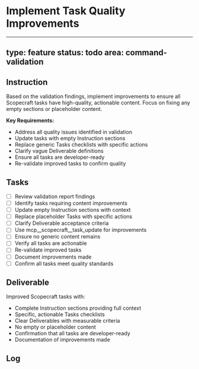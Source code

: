 # Implement Task Quality Improvements

---
type: feature
status: todo
area: command-validation
---


## Instruction
Based on the validation findings, implement improvements to ensure all Scopecraft tasks have high-quality, actionable content. Focus on fixing any empty sections or placeholder content.

**Key Requirements:**
- Address all quality issues identified in validation
- Update tasks with empty Instruction sections
- Replace generic Tasks checklists with specific actions
- Clarify vague Deliverable definitions
- Ensure all tasks are developer-ready
- Re-validate improved tasks to confirm quality

## Tasks
- [ ] Review validation report findings
- [ ] Identify tasks requiring content improvements
- [ ] Update empty Instruction sections with context
- [ ] Replace placeholder Tasks with specific actions
- [ ] Clarify Deliverable acceptance criteria
- [ ] Use mcp__scopecraft__task_update for improvements
- [ ] Ensure no generic content remains
- [ ] Verify all tasks are actionable
- [ ] Re-validate improved tasks
- [ ] Document improvements made
- [ ] Confirm all tasks meet quality standards

## Deliverable
Improved Scopecraft tasks with:
- Complete Instruction sections providing full context
- Specific, actionable Tasks checklists
- Clear Deliverables with measurable criteria
- No empty or placeholder content
- Confirmation that all tasks are developer-ready
- Documentation of improvements made

## Log
